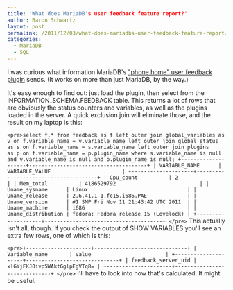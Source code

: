 ```yaml
---
title: 'What does MariaDB's user feedback feature report?'
author: Baron Schwartz
layout: post
permalink: /2011/12/03/what-does-mariadbs-user-feedback-feature-report/
categories:
  - MariaDB
  - SQL
---
```

I was curious what information MariaDB's ["phone home" user feedback plugin][1] sends. (It works on more than just MariaDB, by the way.)

It's easy enough to find out: just load the plugin, then select from the INFORMATION_SCHEMA.FEEDBACK table. This returns a lot of rows that are obviously the status counters and variables, as well as the plugins loaded in the server. A quick exclusion join will eliminate those, and the result on my laptop is this:

`<pre>select f.* from feedback as f
   left outer join global_variables as v on f.variable_name = v.variable_name
   left outer join global_status    as s on f.variable_name = s.variable_name
   left outer join plugins          as p on f.variable_name = p.plugin_name
where s.variable_name is null and v.variable_name is null and p.plugin_name is null;
+--------------------+--------------------------------------+
| VARIABLE_NAME      | VARIABLE_VALUE                       |
+--------------------+--------------------------------------+
| Cpu_count          | 2                                    |
| Mem_total          | 4186529792                           |
| Uname_sysname      | Linux                                |
| Uname_release      | 2.6.41.1-1.fc15.i686.PAE             |
| Uname_version      | #1 SMP Fri Nov 11 21:43:42 UTC 2011  |
| Uname_machine      | i686                                 |
| Uname_distribution | fedora: Fedora release 15 (Lovelock) |
+--------------------+--------------------------------------+
</pre>` 
This actually isn't all, though. If you check the output of SHOW VARIABLES you'll see an extra few rows, one of which is this:

`<pre>+---------------------+------------------------------+
| Variable_name       | Value                        |
+---------------------+------------------------------+
| feedback_server_uid | xlGYjFKJ0ivpSWAktGglpEgVTq8= |
+---------------------+------------------------------+
</pre>` 
I'll have to look into how that's calculated. It might be useful.

 [1]: http://kb.askmonty.org/en/user-feedback-plugin
